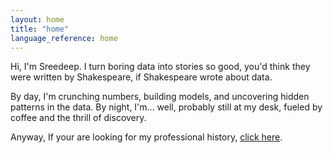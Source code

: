 ```yaml
---
layout: home
title: "home"
language_reference: home
---
```


Hi, I'm Sreedeep. I turn boring data into stories so good, you'd think they were written by Shakespeare, if Shakespeare wrote about data. 

By day, I'm crunching numbers, building models, and uncovering hidden patterns in the data. By night, I'm... well, probably still at my desk, fueled by coffee and the thrill of discovery.

Anyway, If your are looking for my professional history, [click here](portfolio.md).
